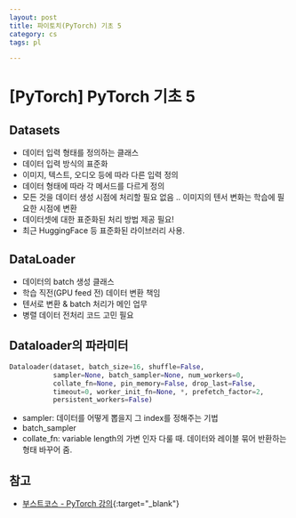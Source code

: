 ```yaml
---
layout: post
title: 파이토치(PyTorch) 기초 5
category: cs
tags: pl

---
```


# [PyTorch] PyTorch 기초 5

## Datasets
- 데이터 입력 형태를 정의하는 클래스
- 데이터 입력 방식의 표준화
- 이미지, 텍스트, 오디오 등에 따라 다른 입력 정의
- 데이터 형태에 따라 각 메서드를 다르게 정의
- 모든 것을 데이터 생성 시점에 처리할 필요 없음 .. 이미지의 텐서 변화는 학습에 필요한 시점에 변환
- 데이터셋에 대한 표준화된 처리 방법 제공 필요!
- 최근 HuggingFace 등 표준화된 라이브러리 사용.

## DataLoader
- 데이터의 batch 생성 클래스
- 학습 직전(GPU feed 전) 데이터 변환 책임
- 텐서로 변환 & batch 처리가 메인 업무
- 병렬 데이터 전처리 코드 고민 필요

## Dataloader의 파라미터

```python
Dataloader(dataset, batch_size=16, shuffle=False,
           sampler=None, batch_sampler=None, num_workers=0,
           collate_fn=None, pin_memory=False, drop_last=False,
           timeout=0, worker_init_fn=None, *, prefetch_factor=2,
           persistent_workers=False)
```

- sampler: 데이터를 어떻게 뽑을지 그 index를 정해주는 기법
- batch_sampler
- collate_fn: variable length의 가변 인자 다룰 때. 데이터와 레이블 묶어 반환하는 형태 바꾸어 줌.

## 참고
- [부스트코스 - PyTorch 강의](https://www.boostcourse.org/ai213){:target="_blank"}
